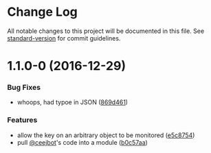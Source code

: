 # Change Log

All notable changes to this project will be documented in this file. See [standard-version](https://github.com/conventional-changelog/standard-version) for commit guidelines.

<a name="1.1.0-0"></a>
# 1.1.0-0 (2016-12-29)


### Bug Fixes

* whoops, had typoe in JSON ([869d461](https://github.com/npm/micro-monitor/commit/869d461))


### Features

* allow the key on an arbitrary object to be monitored ([e5c8754](https://github.com/npm/micro-monitor/commit/e5c8754))
* pull [@ceejbot](https://github.com/ceejbot)'s code into a module ([b0c57aa](https://github.com/npm/micro-monitor/commit/b0c57aa))
